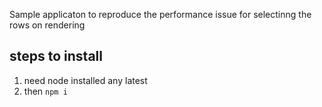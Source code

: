 Sample applicaton to reproduce the performance issue for selectinng the rows on rendering 

## steps to install
1. need node installed any latest
2. then ```npm i```

